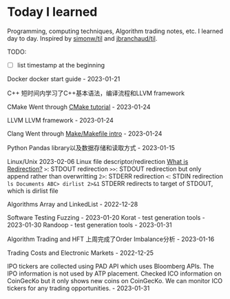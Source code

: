 # Today I learned 
Programming, computing techniques, Algorithm trading notes, etc. I learned day to day. Inspired by [simonw/til](https://github.com/simonw/til) and [jbranchaud/til](https://github.com/jbranchaud/til).

TODO:
- [ ]  list timestamp at the beginning

Docker
docker start guide - 2023-01-21

C++
短时间内学习了C++基本语法，编译流程和LLVM framework

CMake
Went through [CMake tutorial](https://cmake.org/cmake/help/latest/guide/tutorial/index.html#introduction) - 2023-01-24

LLVM
LLVM framework - 2023-01-24

Clang
Went through [Make/Makefile intro](https://www.gnu.org/software/make/manual/html_node/Introduction.html) - 2023-01-24

Python
Pandas library以及数据存储和读取方式 - 2023-01-15

Linux/Unix
2023-02-06 Linux file descriptor/redirection
[What is Redirection?](https://www.guru99.com/linux-redirection.html)
`>`: STDOUT redirection
`>>`: STDOUT redirection but only append rather than overwritting
`2>`: STDERR redirection
`<`: STDIN redirection
`ls Documents ABC> dirlist 2>&1` STDERR redirects to target of STDOUT, which is dirlist file


Algorithms
Array and LinkedList - 2022-12-28

Software Testing
Fuzzing - 2023-01-20
Korat - test generation tools - 2023-01-30
Randoop - test generation tools - 2023-01-31

Algorithm Trading and HFT
上周完成了Order Imbalance分析 - 2023-01-16

Trading Costs and Electronic Markets - 2022-12-25

IPO tickers are collected using PAD API which uses Bloomberg APIs. The IPO information is not used by ATP placement. Checked ICO information on CoinGecKo but it only shows new coins on CoinGecKo. We can monitor ICO tickers for any trading opportunities. - 2023-01-31
